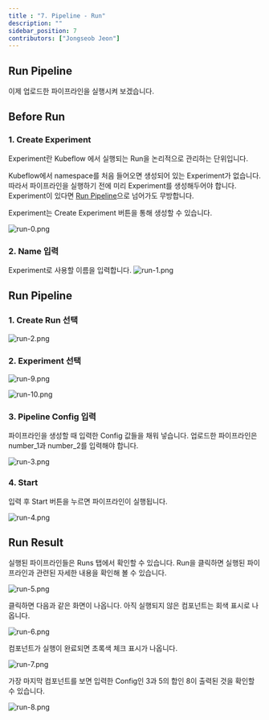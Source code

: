 ```yaml
---
title : "7. Pipeline - Run"
description: ""
sidebar_position: 7
contributors: ["Jongseob Jeon"]
---
```


## Run Pipeline

이제 업로드한 파이프라인을 실행시켜 보겠습니다.

## Before Run

### 1. Create Experiment

Experiment란 Kubeflow 에서 실행되는 Run을 논리적으로 관리하는 단위입니다.  

Kubeflow에서 namespace를 처음 들어오면 생성되어 있는 Experiment가 없습니다. 따라서 파이프라인을 실행하기 전에 미리 Experiment를 생성해두어야 합니다. Experiment이 있다면 [Run Pipeline](../kubeflow/basic-run.md#run-pipeline-1)으로 넘어가도 무방합니다.

Experiment는 Create Experiment 버튼을 통해 생성할 수 있습니다.

![run-0.png](./img/run-0.png)

### 2. Name 입력

Experiment로 사용할 이름을 입력합니다.
![run-1.png](./img/run-1.png)

## Run Pipeline

### 1. Create Run 선택

![run-2.png](./img/run-2.png)

### 2. Experiment 선택

![run-9.png](./img/run-9.png)

![run-10.png](./img/run-10.png)

### 3. Pipeline Config 입력

파이프라인을 생성할 때 입력한 Config 값들을 채워 넣습니다.
업로드한 파이프라인은 number_1과 number_2를 입력해야 합니다.

![run-3.png](./img/run-3.png)

### 4. Start

입력 후 Start 버튼을 누르면 파이프라인이 실행됩니다.

![run-4.png](./img/run-4.png)

## Run Result

실행된 파이프라인들은 Runs 탭에서 확인할 수 있습니다.
Run을 클릭하면 실행된 파이프라인과 관련된 자세한 내용을 확인해 볼 수 있습니다.

![run-5.png](./img/run-5.png)

클릭하면 다음과 같은 화면이 나옵니다. 아직 실행되지 않은 컴포넌트는 회색 표시로 나옵니다.

![run-6.png](./img/run-6.png)

컴포넌트가 실행이 완료되면 초록색 체크 표시가 나옵니다.

![run-7.png](./img/run-7.png)

가장 마지막 컴포넌트를 보면 입력한 Config인 3과 5의 합인 8이 출력된 것을 확인할 수 있습니다.

![run-8.png](./img/run-8.png)
